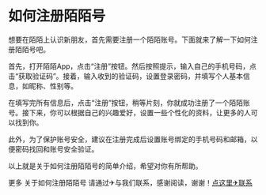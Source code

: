 # 如何注册陌陌号

想要在陌陌上认识新朋友，首先需要注册一个陌陌账号。下面就来了解一下如何注册陌陌号吧。

首先，打开陌陌App，点击“注册”按钮。然后按照提示，输入自己的手机号码，点击“获取验证码”。接着，输入收到的验证码，设置登录密码，并填写个人基本信息，如昵称、性别等。

在填写完所有信息后，点击“注册”按钮，稍等片刻，你就成功注册了一个陌陌账号。接下来，你可以根据自己的兴趣爱好，设置一些个性化的资料，让更多的人可以找到你。

此外，为了保护账号安全，建议在注册完成后设置账号绑定的手机号码和邮箱，以便密码找回和账号安全验证。

以上就是关于如何注册陌陌号的简单介绍，希望对你有所帮助。

更多 关于如何注册陌陌号 请通过✈与我们联系，感谢阅读，谢谢！[点这里✈联系](https://111.k02.cc)